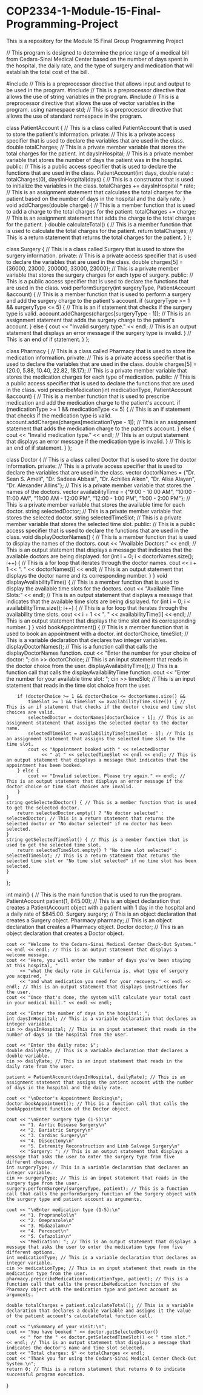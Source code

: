 # COP2334-1-Module-15-Final-Programming-Project
This is a repository for the Module 15 Final Group Programming Project

// This program is designed to determine the price range of a medical bill from Cedars-Sinai Medical Center based on the number of days spent in the hospital, the daily rate, and the type of surgery and medication that will establish the total cost of the bill.

#include <iostream> // This is a preprocessor directive that allows input and output to be used in the program.
#include <string> // This is a preprocessor directive that allows the use of string variables in the program.
#include <vector> // This is a preprocessor directive that allows the use of vector variables in the program.
using namespace std; // This is a preprocessor directive that allows the use of standard namespace in the program.

class PatientAccount { // This is a class called PatientAccount that is used to store the patient's information.
private: // This is a private access specifier that is used to declare the variables that are used in the class.
    double totalCharges; // This is a private member variable that stores the total charges for the patient.
    int daysInHospital; // This is a private member variable that stores the number of days the patient was in the hospital.
public: // This is a public access specifier that is used to declare the functions that are used in the class.
    PatientAccount(int days, double rate) : totalCharges(0), daysInHospital(days) { // This is a constructor that is used to initialize the variables in the class.
        totalCharges += daysInHospital * rate; // This is an assignment statement that calculates the total charges for the patient based on the number of days in the hospital and the daily rate.
    }
    void addCharges(double charge) { // This is a member function that is used to add a charge to the total charges for the patient.
        totalCharges += charge; // This is an assignment statement that adds the charge to the total charges for the patient.
    }
    double calculateTotal() { // This is a member function that is used to calculate the total charges for the patient.
        return totalCharges; // This is a return statement that returns the total charges for the patient.
    }
};

class Surgery { // This is a class called Surgery that is used to store the surgery information.
private: // This is a private access specifier that is used to declare the variables that are used in the class.
    double charges[5] = {36000, 23000, 200000, 33000, 23000}; // This is a private member variable that stores the surgery charges for each type of surgery.
public: // This is a public access specifier that is used to declare the functions that are used in the class.
    void performSurgery(int surgeryType, PatientAccount &account) { // This is a member function that is used to perform a surgery and add the surgery charge to the patient's account.
        if (surgeryType >= 1 && surgeryType <= 5) { // This is an if statement that checks if the surgery type is valid.
            account.addCharges(charges[surgeryType - 1]); // This is an assignment statement that adds the surgery charge to the patient's account.
        } else {
            cout << "Invalid surgery type." << endl; // This is an output statement that displays an error message if the surgery type is invalid.
        } // This is an end of if statement.
    }
};

class Pharmacy { // This is a class called Pharmacy that is used to store the medication information.
private: // This is a private access specifier that is used to declare the variables that are used in the class.
    double charges[5] = {20.0, 5.88, 10.40, 22.82, 18.17}; // This is a private member variable that stores the medication charges for each type of medication.
public: // This is a public access specifier that is used to declare the functions that are used in the class.
    void prescribeMedication(int medicationType, PatientAccount &account) { // This is a member function that is used to prescribe medication and add the medication charge to the patient's account.
        if (medicationType >= 1 && medicationType <= 5) { // This is an if statement that checks if the medication type is valid.
            account.addCharges(charges[medicationType - 1]); // This is an assignment statement that adds the medication charge to the patient's account.
        } else {
            cout << "Invalid medication type." << endl; // This is an output statement that displays an error message if the medication type is invalid.
        } // This is an end of if statement.
    }
};

class Doctor { // This is a class called Doctor that is used to store the doctor information.
private: // This is a private access specifier that is used to declare the variables that are used in the class.
    vector<string> doctorNames = {"Dr. Sean S. Ameli", "Dr. Sadeea Abbasi", "Dr. Achilles Aiken", "Dr. Alisa Alayan", "Dr. Alexander Allins"}; // This is a private member variable that stores the names of the doctors.
    vector<string> availabilityTime = {"9:00 - 10:00 AM", "10:00 - 11:00 AM", "11:00 AM - 12:00 PM", "12:00 - 1:00 PM", "1:00 - 2:00 PM"}; // This is a private member variable that stores the available time for each doctor.
    string selectedDoctor; // This is a private member variable that stores the selected doctor.
    string selectedTimeSlot; // This is a private member variable that stores the selected time slot.
public: // This is a public access specifier that is used to declare the functions that are used in the class.
    void displayDoctorNames() { // This is a member function that is used to display the names of the doctors.
        cout << "Available Doctors:" << endl; // This is an output statement that displays a message that indicates that the available doctors are being displayed.
        for (int i = 0; i < doctorNames.size(); i++) { // This is a for loop that iterates through the doctor names.
            cout << i + 1 << ". " << doctorNames[i] << endl; // This is an output statement that displays the doctor name and its corresponding number.
        }
    }
    void displayAvailabilityTime() { // This is a member function that is used to display the available time slots for the doctors.
        cout << "Available Time Slots:" << endl; // This is an output statement that displays a message that indicates that the available time slots are being displayed.
        for (int i = 0; i < availabilityTime.size(); i++) { // This is a for loop that iterates through the availability time slots.
            cout << i + 1 << ". " << availabilityTime[i] << endl; // This is an output statement that displays the time slot and its corresponding number.
        }
    }
    void bookAppointment() { // This is a member function that is used to book an appointment with a doctor.
        int doctorChoice, timeSlot; // This is a variable declaration that declares two integer variables.
        displayDoctorNames(); // This is a function call that calls the displayDoctorNames function.
        cout << "Enter the number for your choice of doctor: ";
        cin >> doctorChoice; // This is an input statement that reads in the doctor choice from the user.
        displayAvailabilityTime(); // This is a function call that calls the displayAvailabilityTime function.
        cout << "Enter the number for your available time slot: ";
        cin >> timeSlot; // This is an input statement that reads in the time slot choice from the user.

        if (doctorChoice >= 1 && doctorChoice <= doctorNames.size() &&
            timeSlot >= 1 && timeSlot <= availabilityTime.size()) { // This is an if statement that checks if the doctor choice and time slot choices are valid.
            selectedDoctor = doctorNames[doctorChoice - 1]; // This is an assignment statement that assigns the selected doctor to the doctor name.
            selectedTimeSlot = availabilityTime[timeSlot - 1]; // This is an assignment statement that assigns the selected time slot to the time slot.
            cout << "Appointment booked with " << selectedDoctor
                 << " at " << selectedTimeSlot << endl << endl; // This is an output statement that displays a message that indicates that the appointment has been booked.
        } else {
            cout << "Invalid selection. Please try again." << endl; // This is an output statement that displays an error message if the doctor choice or time slot choices are invalid.
        }
    }
    string getSelectedDoctor() { // This is a member function that is used to get the selected doctor.
        return selectedDoctor.empty() ? "No doctor selected" : selectedDoctor; // This is a return statement that returns the selected doctor or "No doctor selected" if no doctor has been selected.
    }
    string getSelectedTimeSlot() { // This is a member function that is used to get the selected time slot.
        return selectedTimeSlot.empty() ? "No time slot selected" : selectedTimeSlot; // This is a return statement that returns the selected time slot or "No time slot selected" if no time slot has been selected.
    }
};

int main() { // This is the main function that is used to run the program.
    PatientAccount patient(1, 845.00); // This is an object declaration that creates a PatientAccount object with a patient with 1 day in the hospital and a daily rate of $845.00.
    Surgery surgery; // This is an object declaration that creates a Surgery object.
    Pharmacy pharmacy; // This is an object declaration that creates a Pharmacy object.
    Doctor doctor; // This is an object declaration that creates a Doctor object.

    cout << "Welcome to the Cedars-Sinai Medical Center Check-Out System." << endl << endl; // This is an output statement that displays a welcome message.
    cout << "Here, you will enter the number of days you've been staying at this hospital, "
         << "what the daily rate in California is, what type of surgery you acquired, "
         << "and what medication you need for your recovery." << endl << endl; // This is an output statement that displays instructions for the user.
    cout << "Once that's done, the system will calculate your total cost in your medical bill." << endl << endl;

    cout << "Enter the number of days in the hospital: ";
    int daysInHospital; // This is a variable declaration that declares an integer variable.
    cin >> daysInHospital; // This is an input statement that reads in the number of days in the hospital from the user.

    cout << "Enter the daily rate: $";
    double dailyRate; // This is a variable declaration that declares a double variable.
    cin >> dailyRate; // This is an input statement that reads in the daily rate from the user.

    patient = PatientAccount(daysInHospital, dailyRate); // This is an assignment statement that assigns the patient account with the number of days in the hospital and the daily rate.

    cout << "\nDoctor's Appointment Booking\n";
    doctor.bookAppointment(); // This is a function call that calls the bookAppointment function of the Doctor object.

    cout << "\nEnter surgery type (1-5):\n"
         << "1. Aortic Disease Surgery\n"
         << "2. Bariatric Surgery\n"
         << "3. Cardiac Surgery\n"
         << "4. Discectomy\n"
         << "5. Extremity Reconstruction and Limb Salvage Surgery\n"
         << "Surgery: "; // This is an output statement that displays a message that asks the user to enter the surgery type from five different choices.
    int surgeryType; // This is a variable declaration that declares an integer variable.
    cin >> surgeryType; // This is an input statement that reads in the surgery type from the user.
    surgery.performSurgery(surgeryType, patient); // This is a function call that calls the performSurgery function of the Surgery object with the surgery type and patient account as arguments.

    cout << "\nEnter medication type (1-5):\n"
         << "1. Propranolol\n"
         << "2. Omeprazole\n"
         << "3. Midazolam\n"
         << "4. Percocet\n"
         << "5. Cefazolin\n"
         << "Medication: "; // This is an output statement that displays a message that asks the user to enter the medication type from five different options.
    int medicationType; // This is a variable declaration that declares an integer variable.
    cin >> medicationType; // This is an input statement that reads in the medication type from the user.
    pharmacy.prescribeMedication(medicationType, patient); // This is a function call that calls the prescribeMedication function of the Pharmacy object with the medication type and patient account as arguments.

    double totalCharges = patient.calculateTotal(); // This is a variable declaration that declares a double variable and assigns it the value of the patient account's calculateTotal function call.

    cout << "\nSummary of your visit:\n"; 
    cout << "You have booked " << doctor.getSelectedDoctor() 
         << " for the " << doctor.getSelectedTimeSlot() << " time slot." << endl; // This is an output statement that displays a message that indicates the doctor's name and time slot selected.
    cout << "Total charges: $" << totalCharges << endl;
    cout << "Thank you for using the Cedars-Sinai Medical Center Check-Out System.\n";
    return 0; // This is a return statement that returns 0 to indicate successful program execution.
}
